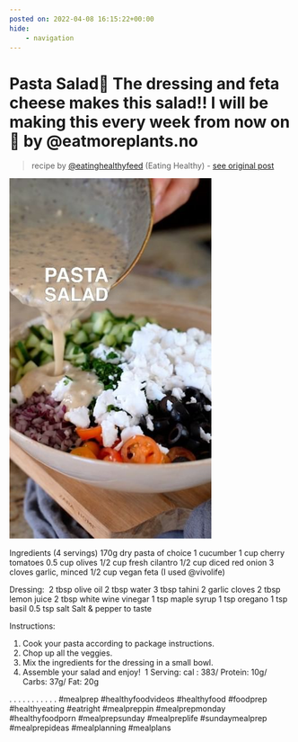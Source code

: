 ```yaml
---
posted on: 2022-04-08 16:15:22+00:00
hide:
    - navigation
---
```


# Pasta Salad🥬 The dressing and feta cheese makes this salad!! I will be making this every week from now on🤤 by @eatmoreplants.no  

> recipe by [@eatinghealthyfeed](https://www.instagram.com/eatinghealthyfeed/) 
(Eating Healthy) - [see original post](https://instagram.com/p/CcGK4ORDqsZ)

![](../img/eatinghealthyfeed_08-04-2022_1604.png)


Ingredients (4 servings)
170g dry pasta of choice
1 cucumber
1 cup cherry tomatoes
0.5 cup olives
1/2 cup fresh cilantro
1/2 cup diced red onion
3 cloves garlic, minced
1/2 cup vegan feta (I used @vivolife) 

Dressing: 
2 tbsp olive oil
2 tbsp water
3 tbsp tahini
2 garlic cloves
2 tbsp lemon juice
2 tbsp white wine vinegar
1 tsp maple syrup
1 tsp oregano
1 tsp basil
0.5 tsp salt
Salt & pepper to taste 

Instructions:
1. Cook your pasta according to package instructions.
2. Chop up all the veggies.
3. Mix the ingredients for the dressing in a small bowl.
4. Assemble your salad and enjoy! 
1 Serving: cal : 383/ Protein: 10g/ Carbs: 37g/ Fat: 20g

.
.
.
.
.
.
.
.
.
.
.
\#mealprep \#healthyfoodvideos
\#healthyfood \#foodprep
\#healthyeating \#eatright
\#mealpreppin \#mealprepmonday
\#healthyfoodporn \#mealprepsunday
\#mealpreplife \#sundaymealprep
\#mealprepideas \#mealplanning
\#mealplans 